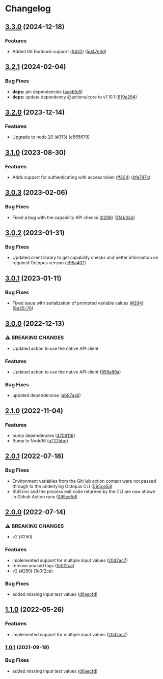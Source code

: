 # Changelog

## [3.3.0](https://github.com/OctopusDeploy/run-runbook-action/compare/v3.2.1...v3.3.0) (2024-12-18)


### Features

* Added Git Runbook support ([#432](https://github.com/OctopusDeploy/run-runbook-action/issues/432)) ([5d47e3d](https://github.com/OctopusDeploy/run-runbook-action/commit/5d47e3d695793db309166fa556fa90b8f5d3c1da))

## [3.2.1](https://github.com/OctopusDeploy/run-runbook-action/compare/v3.2.0...v3.2.1) (2024-02-04)


### Bug Fixes

* **deps:** pin dependencies ([acebfc6](https://github.com/OctopusDeploy/run-runbook-action/commit/acebfc6660a9528f98fc7d6c99dd9abe98957db4))
* **deps:** update dependency @actions/core to v1.10.1 ([819a294](https://github.com/OctopusDeploy/run-runbook-action/commit/819a294b0de3608c047eb70eb805812b90c6d0be))

## [3.2.0](https://github.com/OctopusDeploy/run-runbook-action/compare/v3.1.0...v3.2.0) (2023-12-14)


### Features

* Upgrade to node 20 ([#313](https://github.com/OctopusDeploy/run-runbook-action/issues/313)) ([e865679](https://github.com/OctopusDeploy/run-runbook-action/commit/e8656790c7cd18f71542d44fe39f4603cebf49db))

## [3.1.0](https://github.com/OctopusDeploy/run-runbook-action/compare/v3.0.3...v3.1.0) (2023-08-30)


### Features

* Adds support for authenticating with access token ([#304](https://github.com/OctopusDeploy/run-runbook-action/issues/304)) ([bfe787c](https://github.com/OctopusDeploy/run-runbook-action/commit/bfe787c9edc46583003bee50964ecaf50ef9be93))

## [3.0.3](https://github.com/OctopusDeploy/run-runbook-action/compare/v3.0.2...v3.0.3) (2023-02-06)


### Bug Fixes

* Fixed a bug with the capability API checks ([#299](https://github.com/OctopusDeploy/run-runbook-action/issues/299)) ([3f4b34d](https://github.com/OctopusDeploy/run-runbook-action/commit/3f4b34df1a8e6c495a0b753729f5ec2baae6068a))

## [3.0.2](https://github.com/OctopusDeploy/run-runbook-action/compare/v3.0.1...v3.0.2) (2023-01-31)


### Bug Fixes

* Updated client library to get capability checks and better information on required Octopus version ([c95a407](https://github.com/OctopusDeploy/run-runbook-action/commit/c95a4072fe95fbd5c2ef93a03adfe4031c6cd062))

## [3.0.1](https://github.com/OctopusDeploy/run-runbook-action/compare/v3.0.0...v3.0.1) (2023-01-11)


### Bug Fixes

* Fixed issue with serialization of prompted variable values ([#294](https://github.com/OctopusDeploy/run-runbook-action/issues/294)) ([8a35c76](https://github.com/OctopusDeploy/run-runbook-action/commit/8a35c76594ad28a6e0a50f508237e44c6441bc26))

## [3.0.0](https://github.com/OctopusDeploy/run-runbook-action/compare/v2.1.0...v3.0.0) (2022-12-13)


### ⚠ BREAKING CHANGES

* Updated action to use the native API client

### Features

* Updated action to use the native API client ([959a89a](https://github.com/OctopusDeploy/run-runbook-action/commit/959a89aae391c0bbc8b118154bd7af203d51dbee))


### Bug Fixes

* updated dependencies ([ab97aa6](https://github.com/OctopusDeploy/run-runbook-action/commit/ab97aa6bde4b51dfcb725f5915f41f363b2bb30d))

## [2.1.0](https://github.com/OctopusDeploy/run-runbook-action/compare/v2.0.1...v2.1.0) (2022-11-04)


### Features

* bump dependencies ([4709116](https://github.com/OctopusDeploy/run-runbook-action/commit/470911616347dc299be6363b57f658c1323b04c9))
* Bump to Node16 ([a722bbd](https://github.com/OctopusDeploy/run-runbook-action/commit/a722bbdf3736900191982e8f63954993ca518bd1))

## [2.0.1](https://github.com/OctopusDeploy/run-runbook-action/compare/v2.0.0...v2.0.1) (2022-07-18)


### Bug Fixes

* Environment variables from the GitHub action context were not passed through to the underlying Octopus CLI ([095ce5d](https://github.com/OctopusDeploy/run-runbook-action/commit/095ce5d0bbce0cdb2ad33eb047a44f7779427073))
* StdError and the process exit code returned by the CLI are now shown in Github Action runs ([095ce5d](https://github.com/OctopusDeploy/run-runbook-action/commit/095ce5d0bbce0cdb2ad33eb047a44f7779427073))

## [2.0.0](https://github.com/OctopusDeploy/run-runbook-action/compare/v1.1.0...v2.0.0) (2022-07-14)


### ⚠ BREAKING CHANGES

* v2 (#250)

### Features

* implemented support for multiple input values ([20d2ac7](https://github.com/OctopusDeploy/run-runbook-action/commit/20d2ac72af431bc293141d6b6bc8e7f27dc7d85d))
* remove unused tags ([1e0f2ca](https://github.com/OctopusDeploy/run-runbook-action/commit/1e0f2caf65b6a0c647c0a354f2a1a54149ca71ec))
* v2 ([#250](https://github.com/OctopusDeploy/run-runbook-action/issues/250)) ([1e0f2ca](https://github.com/OctopusDeploy/run-runbook-action/commit/1e0f2caf65b6a0c647c0a354f2a1a54149ca71ec))


### Bug Fixes

* added missing input test values ([d6aecfd](https://github.com/OctopusDeploy/run-runbook-action/commit/d6aecfd7d7faa79cd4b7148d9c1d1d0428611ba1))

## [1.1.0](https://github.com/OctopusDeploy/run-runbook-action/compare/v1.0.1...v1.1.0) (2022-05-26)


### Features

* implemented support for multiple input values ([20d2ac7](https://github.com/OctopusDeploy/run-runbook-action/commit/20d2ac72af431bc293141d6b6bc8e7f27dc7d85d))

### [1.0.1](https://www.github.com/OctopusDeploy/run-runbook-action/compare/v1.0.0...v1.0.1) (2021-09-18)


### Bug Fixes

* added missing input test values ([d6aecfd](https://www.github.com/OctopusDeploy/run-runbook-action/commit/d6aecfd7d7faa79cd4b7148d9c1d1d0428611ba1))
